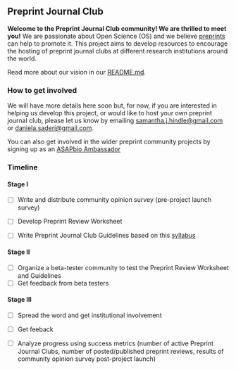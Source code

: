 ## Preprint Journal Club

**Welcome to the Preprint Journal Club community! We are thrilled to meet you!** 
We are passionate about Open Science (OS) and we believe [preprints](https://youtu.be/2zMgY8Dx9co) can help to promote it. This project aims to develop resources to encourage the hosting of preprint journal clubs at different research institutions around the world.

Read more about our vision in our [README.md](https://github.com/SamanthaHindle/preprint_JournalClub/blob/master/README.md#preprint_journalclub).

### How to get involved

We will have more details here soon but, for now, if you are interested in helping us develop this project, or would like to host your own preprint journal club, please let us know by emailing samantha.j.hindle@gmail.com or daniela.saderi@gmail.com.

You can also get involved in the wider preprint community projects by signing up as an [ASAPbio Ambassador](http://asapbio.org/asapbio-ambassadors)

### Timeline

#### Stage I

- [ ] Write and distribute community opinion survey (pre-project launch survey)
- [ ] Develop Preprint Review Worksheet
- [ ] Write Preprint Journal Club Guidelines based on this [syllabus](http://asapbio.org/10-ways)



#### Stage II

- [ ] Organize a beta-tester community to test the Preprint Review Worksheet and Guidelines
- [ ] Get feedback from beta testers

#### Stage III
 
- [ ] Spread the word and get institutional involvement
- [ ] Get feeback
- [ ] Analyze progress using success metrics (number of active Preprint Journal Clubs, number of posted/published preprint reviews, results of community opinion survey post-project launch)








